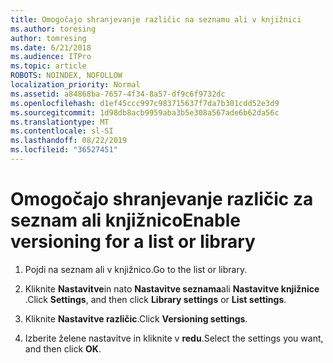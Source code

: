 ```yaml
---
title: Omogočajo shranjevanje različic na seznamu ali v knjižnici
ms.author: toresing
author: tomresing
ms.date: 6/21/2018
ms.audience: ITPro
ms.topic: article
ROBOTS: NOINDEX, NOFOLLOW
localization_priority: Normal
ms.assetid: a84868ba-7657-4f34-8a57-df9c6f9732dc
ms.openlocfilehash: d1ef45ccc997c983715637f7da7b301cdd52e3d9
ms.sourcegitcommit: 1d98db8acb9959aba3b5e308a567ade6b62da56c
ms.translationtype: MT
ms.contentlocale: sl-SI
ms.lasthandoff: 08/22/2019
ms.locfileid: "36527451"
---
```

# <a name="enable-versioning-for-a-list-or-library"></a><span data-ttu-id="8797b-102">Omogočajo shranjevanje različic za seznam ali knjižnico</span><span class="sxs-lookup"><span data-stu-id="8797b-102">Enable versioning for a list or library</span></span>

1. <span data-ttu-id="8797b-103">Pojdi na seznam ali v knjižnico.</span><span class="sxs-lookup"><span data-stu-id="8797b-103">Go to the list or library.</span></span>
    
2. <span data-ttu-id="8797b-104">Kliknite **Nastavitve**in nato **Nastavitve seznama**ali **Nastavitve knjižnice** .</span><span class="sxs-lookup"><span data-stu-id="8797b-104">Click **Settings**, and then click **Library settings** or **List settings**.</span></span>
    
3. <span data-ttu-id="8797b-105">Kliknite **Nastavitve različic**.</span><span class="sxs-lookup"><span data-stu-id="8797b-105">Click **Versioning settings**.</span></span>
    
4. <span data-ttu-id="8797b-106">Izberite želene nastavitve in kliknite v **redu**.</span><span class="sxs-lookup"><span data-stu-id="8797b-106">Select the settings you want, and then click **OK**.</span></span>
    

